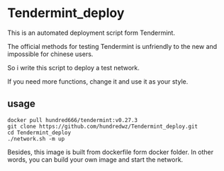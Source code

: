 # Tendermint_deploy
This is an automated deployment script form Tendermint.

The official methods for testing Tendermint is unfriendly to the new and impossible for chinese users.

So i write this script to deploy a test network.

If you need more functions, change it and use it as your style.

## usage
```
docker pull hundred666/tendermint:v0.27.3
git clone https://github.com/hundredwz/Tendermint_deploy.git
cd Tendermint_deploy
./network.sh -m up
```

Besides, this image is built from dockerfile form docker folder. In other words, you can build your own image and start the network.
